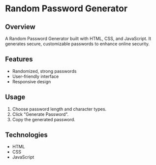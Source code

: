 # Random Password Generator

## Overview

A Random Password Generator built with HTML, CSS, and JavaScript. It generates secure, customizable passwords to enhance online security.

## Features

- Randomized, strong passwords
- User-friendly interface
- Responsive design

## Usage

1. Choose password length and character types.
2. Click "Generate Password".
3. Copy the generated password.

## Technologies

- HTML
- CSS
- JavaScript

